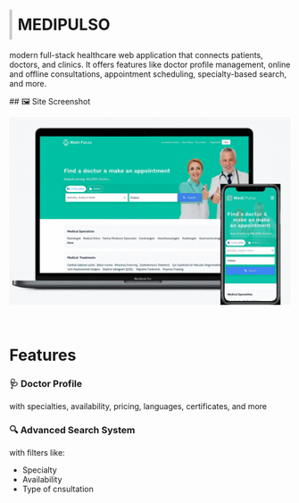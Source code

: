 <h1 style="padding:10px; border-left:5px solid #ccc;;">MEDIPULSO</h1>
<span>modern full-stack healthcare web application that connects patients, doctors, and clinics. It offers features like doctor profile management, online and offline consultations, appointment scheduling, specialty-based search, and more.</span>
<p></p>
## 🖼️ Site Screenshot <br />

![Site Screenshot](https://raw.githubusercontent.com/Sacarima/MEDIPULSO/main/client/src/assets/site-screenshot.png)


<br />
<h1>Features</h1>
<h3>🩺 Doctor Profile</h3> with specialties, availability, pricing, languages, certificates, and more
<h3>🔍 Advanced Search System </h3>
<span>with filters like:</span>
<ul>
  <li>Specialty</li>
   <li>Availability </li>
   <li>Type of cnsultation</li>
</ul>

